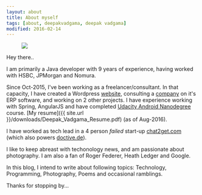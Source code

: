 ```yaml
---
layout: about
title: About myself
tags: [about, deepakvadgama, deepak vadgama]
modified: 2016-02-14
---
```


<figure>
    <a href="http://plus.google.com/+DeepakVadgama/photos"><img src="{{ site.url }}/images/aboutpage-image.jpg"></a>
</figure>

Hey there.. 

I am primarily a Java developer with 9 years of experience, having worked with HSBC, JPMorgan and Nomura. 

Since Oct-2015, I've been working as a freelancer/consultant. 
In that capacity, I have created a Wordpress [website](https://balajiextrusions.com), consulting a [company](https://balajiextrusions.com) on it's ERP software, and working on 2 other projects. 
I have experience working with Spring, AngularJS and have completed [Udacity Android Nanodegree](https://www.udacity.com/course/android-developer-nanodegree--nd801) course. [My resume]({{ site.url }}/downloads/Deepak_Vadgama_Resume.pdf) (as of Aug-2016).  

I have worked as tech lead in a 4 person *failed* start-up [chat2get.com](http://www.chat2get.com) (which also powers [doctive.de](http://doctive.de)). 

I like to keep abreast with techonology news, and am passionate about photography. I am also a fan of Roger Federer, Heath Ledger and Google.

In this blog, I intend to write about following topics: Technology, Programming, Photography, Poems and occasional ramblings.

Thanks for stopping by... 
